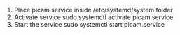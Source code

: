 1. Place picam.service inside /etc/systemd/system folder
2. Activate service sudo systemctl activate picam.service
3. Start the service sudo systemctl start picam.service
